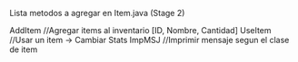 Lista metodos a agregar en Item.java (Stage 2)

AddItem //Agregar items al inventario [ID, Nombre, Cantidad]
UseItem //Usar un item -> Cambiar Stats
ImpMSJ //Imprimir mensaje segun el clase de item

